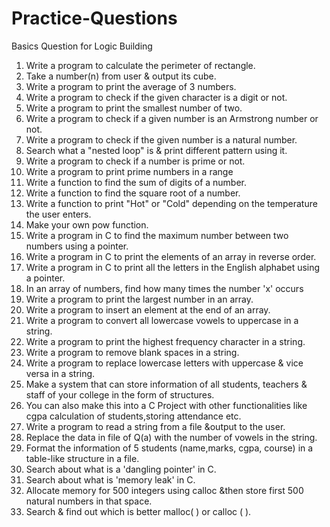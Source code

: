 # Practice-Questions
Basics Question for Logic Building

1. Write a program to calculate the perimeter of rectangle.
2. Take a number(n) from user & output its cube.
3. Write a program to print the average of 3 numbers.
4. Write a program to check if the given character is a digit or not.
5. Write a program to print the smallest number of two.
6. Write a program to check if a given number is an Armstrong number or not.
7. Write a program to check if the given number is a natural number.
8. Search what a "nested loop" is & print different pattern using it.
10.  Write a program to check if a number is prime or not.
11.  Write a program to print prime numbers in a range
12.  Write a function to find the sum of digits of a number.
13.  Write a function to find the square root of a number.
14.  Write a function to print "Hot" or "Cold" depending on the temperature the user enters.
15.  Make your own pow function.
16.  Write a program in C to find the maximum number between two numbers using a pointer.
17.  Write a program in C to print the elements of an array in reverse order.
18.  Write a program in C to print all the letters in the English alphabet using a pointer.
19.  In an array of numbers, find how many times the number 'x' occurs
20.  Write a program to print the largest number in an array.
21.  Write a program to insert an element at the end of an array.
22.  Write a program to convert all lowercase vowels to uppercase in a string.
23.  Write a program to print the highest frequency character in a string.
24.  Write a program to remove blank spaces in a string.
25.   Write a program to replace lowercase letters with uppercase & vice versa in a string.
26.   Make a system that can store information of all students, teachers & staff of your college in the form of structures.
27.   You can also make this into a C Project with other functionalities like cgpa calculation of students,storing attendance etc.
28.   Write a program to read a string from a file &output to the user.
29.  Replace the data in file of Q(a) with the number of vowels in the string.
30.  Format the information of 5 students (name,marks, cgpa, course) in a table-like structure in a file.
31.  Search about what is a 'dangling pointer' in C.
32.  Search about what is 'memory leak' in C.
33.  Allocate memory for 500 integers using calloc &then store first 500 natural numbers in that space.
34.  Search & find out which is better malloc( ) or calloc ( ).
